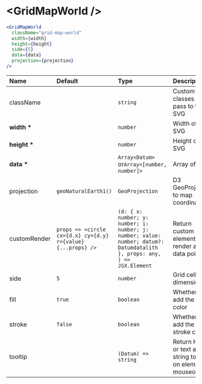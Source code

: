# \<GridMapWorld \/>

```jsx
<GridMapWorld
  className="grid-map-world"
  width={width}
  height={height}
  side={5}
  data={data}
  projection={projection}
/>
```

| Name             | Default                                                      | Type                                                                                                                     | Description                                                  |
| :--------------- | :----------------------------------------------------------- | :----------------------------------------------------------------------------------------------------------------------- | :----------------------------------------------------------- |
| className        |                                                              | `string`                                                                                                                 | Custom css classes to pass to the SVG                        |
| <b>width \*</b>  |                                                              | `number`                                                                                                                 | Width of the SVG                                             |
| <b>height \*</b> |                                                              | `number`                                                                                                                 | Height of the SVG                                            |
| <b>data \*</b>   |                                                              | `Array<Datum>` or`Array<[number, number]>`                                                                               | Array of data                                                |
| projection       | `geoNaturalEarth1()`                                         | `GeoProjection`                                                                                                          | D3 GeoProjection to map coordinates                          |
| customRender     | `props => <circle cx={d.x} cy={d.y} r={value} {...props} />` | `(d: { x: number; y: number; i: number; j: number; value: number; datum?: Datumdatalith }, props: any, ) => JSX.Element` | Return custom element to render as data point                |
| side             | `5`                                                          | `number`                                                                                                                 | Grid cell dimension                                          |
| fill             | `true`                                                       | `boolean`                                                                                                                | Whether to add the fill color                                |
| stroke           | `false`                                                      | `boolean`                                                                                                                | Whether to add the stroke color                              |
| tooltip          |                                                              | `(Datum) => string`                                                                                                      | Return HTML or text as a string to show on element mouseover |
